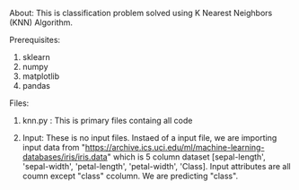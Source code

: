 About:
This is classification problem solved using K Nearest Neighbors (KNN) Algorithm.

Prerequisites:

1. sklearn
2. numpy
3. matplotlib
4. pandas

Files:

1. knn.py : This is primary files containg all code

2. Input: These is no input files. Instaed of a input file, we are importing input data from "https://archive.ics.uci.edu/ml/machine-learning-databases/iris/iris.data" which is 5 column dataset [sepal-length', 'sepal-width', 'petal-length', 'petal-width', 'Class]. Input attributes are all coumn except "class" ccolumn. We are predicting "class".
